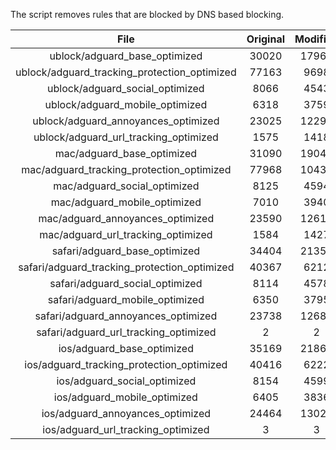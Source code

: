 The script removes rules that are blocked by DNS based blocking.


| File | Original | Modified |
|:----:|:-----:|:-----:|
| ublock/adguard_base_optimized | 30020 | 17967 |
| ublock/adguard_tracking_protection_optimized | 77163 | 9698 |
| ublock/adguard_social_optimized | 8066 | 4543 |
| ublock/adguard_mobile_optimized | 6318 | 3759 |
| ublock/adguard_annoyances_optimized | 23025 | 12299 |
| ublock/adguard_url_tracking_optimized | 1575 | 1418 |
| mac/adguard_base_optimized | 31090 | 19047 |
| mac/adguard_tracking_protection_optimized | 77968 | 10434 |
| mac/adguard_social_optimized | 8125 | 4594 |
| mac/adguard_mobile_optimized | 7010 | 3940 |
| mac/adguard_annoyances_optimized | 23590 | 12614 |
| mac/adguard_url_tracking_optimized | 1584 | 1427 |
| safari/adguard_base_optimized | 34404 | 21354 |
| safari/adguard_tracking_protection_optimized | 40367 | 6212 |
| safari/adguard_social_optimized | 8114 | 4578 |
| safari/adguard_mobile_optimized | 6350 | 3795 |
| safari/adguard_annoyances_optimized | 23738 | 12683 |
| safari/adguard_url_tracking_optimized | 2 | 2 |
| ios/adguard_base_optimized | 35169 | 21869 |
| ios/adguard_tracking_protection_optimized | 40416 | 6222 |
| ios/adguard_social_optimized | 8154 | 4599 |
| ios/adguard_mobile_optimized | 6405 | 3836 |
| ios/adguard_annoyances_optimized | 24464 | 13023 |
| ios/adguard_url_tracking_optimized | 3 | 3 |